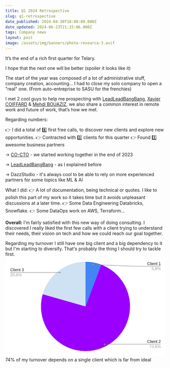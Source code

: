 ```yaml
---
title: Q1 2024 Retrospective
slug: q1-retrospective
date_published: 2024-04-30T18:00:00.000Z
date_updated: 2024-06-23T21:15:06.000Z
tags: Company news
layout: post
image: /assets/img/banners/photo-researca-3.avif
---
```


It’s the end of a rich first quarter for Telary.

I hope that the next one will be better (spoiler it looks like it)

The start of the year was composed of a lot of administrative stuff, company creation, accounting… I had to close my solo company to open a "real" one. (From auto-entreprise to SASU for the frenchies)

I met 2 cool guys to help me prospecting with [LeadLeadBangBang](https://www.linkedin.com/company/leadleadbangbang/), [Xavier COIFFARD](https://www.linkedin.com/in/xaviercoiffard/) & [Mehdi BOUAZIZ](https://www.linkedin.com/in/bouaziz-mehdi/), we also share a common interest in remote work and future of work, that’s how we met.

Regarding numbers:

👉 I did a total of 8️⃣ first free calls, to discover new clients and explore new opportunities.
👉 Contracted with 3️⃣ clients for this quarter
👉 Found 3️⃣ awesome business partners

→ [CO-CTO](https://www.linkedin.com/company/co-cto/) - we started working together in the end of 2023

→ [LeadLeadBangBang](https://www.linkedin.com/company/leadleadbangbang/) - as I explained before

→ DazzStudio - it's always cool to be able to rely on more experienced partners for some topics like ML & AI

What I did:
👉 A lot of documentation, being technical or quotes. I like to polish this part of my work so it takes time but it avoids unpleasant discussions at a later time.
👉 Some Data Engineering Databricks, Snowflake.
👉 Some DataOps work on AWS, Terraform…

**Overall:** I’m fairly satisfied with this new way of doing consulting. I discovered I really liked the first few calls with a client trying to understand their needs, their vision on tech and how we could reach our goal together.

Regarding my turnover I still have one big client and a big dependency to it but I'm starting to diversify. That's probably the thing I should try to tackle first.
![](/assets/img/2024/06/data-src-image-a0d735a9-2a01-4b9e-a78f-e9515f19b9fd.png)74% of my turnover depends on a single client which is far from ideal
